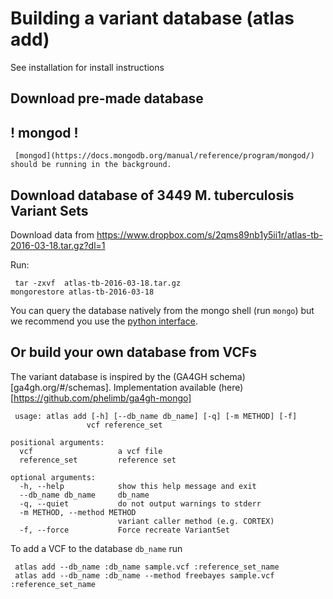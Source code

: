 #  Building a variant database (atlas add)


See installation for install instructions 

## Download pre-made database



## ! mongod !

	 [mongod](https://docs.mongodb.org/manual/reference/program/mongod/) should be running in the background. 

## Download database of 3449 M. tuberculosis Variant Sets



Download data from https://www.dropbox.com/s/2qms89nb1y5ii1r/atlas-tb-2016-03-18.tar.gz?dl=1 



Run:

	 tar -zxvf  atlas-tb-2016-03-18.tar.gz
	mongorestore atlas-tb-2016-03-18  
You can query the database natively from the mongo shell (run `mongo`) but we recommend you use the [python interface](https://github.com/phelimb/ga4gh-mongo). 

## Or build your own database from VCFs

The variant database is inspired by the (GA4GH schema)[ga4gh.org/#/schemas]. Implementation available (here)[https://github.com/phelimb/ga4gh-mongo]

	 usage: atlas add [-h] [--db_name db_name] [-q] [-m METHOD] [-f]
	                 vcf reference_set
	
	positional arguments:
	  vcf                   a vcf file
	  reference_set         reference set
	
	optional arguments:
	  -h, --help            show this help message and exit
	  --db_name db_name     db_name
	  -q, --quiet           do not output warnings to stderr
	  -m METHOD, --method METHOD
	                        variant caller method (e.g. CORTEX)
	  -f, --force           Force recreate VariantSet 
To add a VCF to the database `db_name` run 

	 atlas add --db_name :db_name sample.vcf :reference_set_name 
	 atlas add --db_name :db_name --method freebayes sample.vcf :reference_set_name  
